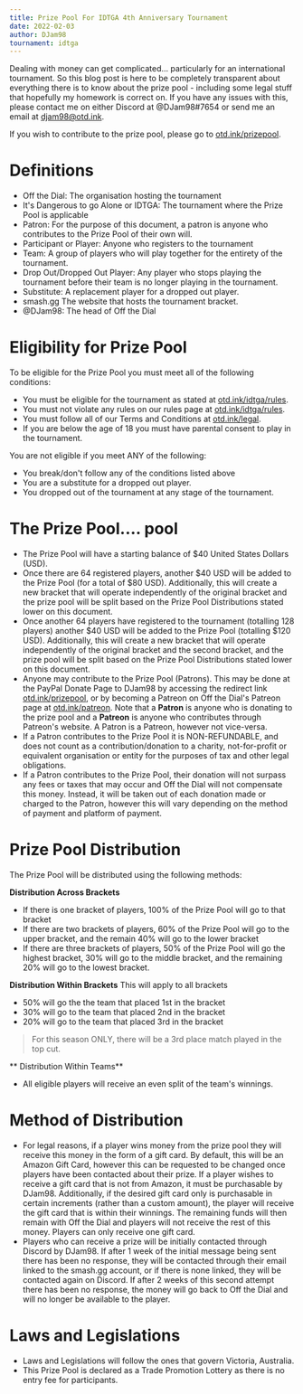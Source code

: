 ```yaml
---
title: Prize Pool For IDTGA 4th Anniversary Tournament
date: 2022-02-03
author: DJam98
tournament: idtga
---
```


Dealing with money can get complicated... particularly for an international tournament. So this blog post is here to be completely transparent about everything there is to know about the prize pool - including some legal stuff that hopefully my homework is correct on. If you have any issues with this, please contact me on either Discord at <Mention>@DJam98#7654</Mention> or send me an email at [djam98@otd.ink](mailto:djam98@otd.ink).

If you wish to contribute to the prize pool, please go to [otd.ink/prizepool](https://otd.ink/prizepool).

# Definitions
- Off the Dial: The organisation hosting the tournament
- It's Dangerous to go Alone or IDTGA: The tournament where the Prize Pool is applicable
- Patron: For the purpose of this document, a patron is anyone who contributes to the Prize Pool of their own will.
- Participant or Player: Anyone who registers to the tournament
- Team: A group of players who will play together for the entirety of the tournament.
- Drop Out/Dropped Out Player: Any player who stops playing the tournament before their team is no longer playing in the tournament.
- Substitute: A replacement player for a dropped out player.
- smash.gg The website that hosts the tournament bracket.
- <Mention>@DJam98</Mention>: The head of Off the Dial

# Eligibility for Prize Pool
To be eligible for the Prize Pool you must meet all of the following conditions:
- You must be eligible for the tournament as stated at [otd.ink/idtga/rules](https://otd.ink/idtga/rules).
-  You must not violate any rules on our rules page at [otd.ink/idtga/rules](https://otd.ink/idtga/rules).
- You must follow all of our Terms and Conditions at [otd.ink/legal](https://otd.ink/legal).
- If you are below the age of 18 you must have parental consent to play in the tournament.

You are not eligible if you meet ANY of the following:
- You break/don't follow any of the conditions listed above
- You are a substitute for a dropped out player.
- You dropped out of the tournament at any stage of the tournament.

# The Prize Pool.... pool
- The Prize Pool will have a starting balance of $40 United States Dollars (USD). 
- Once there are 64 registered players, another $40 USD will be added to the Prize Pool (for a total of $80 USD). Additionally, this will create a new bracket that will operate independently of the original bracket and the prize pool will be split based on the Prize Pool Distributions stated lower on this document. 
- Once another 64 players have registered to the tournament (totalling 128 players) another $40 USD will be added to the Prize Pool (totalling $120 USD). Additionally, this will create a new bracket that will operate independently of the original bracket and the second bracket, and the prize pool will be split based on the Prize Pool Distributions stated lower on this document. 
- Anyone may contribute to the Prize Pool (Patrons). This may be done at the PayPal Donate Page to DJam98 by accessing the redirect link [otd.ink/prizepool](https://otd.ink/prizepool), or by becoming a Patreon on Off the Dial's Patreon page at [otd.ink/patreon](https://otd.ink/patreon). Note that a **Patron** is anyone who is donating to the prize pool and a **Patreon** is anyone who contributes through Patreon's website. A Patron is a Patreon, however not vice-versa.
- If a Patron contributes to the Prize Pool it is NON-REFUNDABLE, and does not count as a contribution/donation to a charity, not-for-profit or equivalent organisation or entity for the purposes of tax and other legal obligations.
- If a Patron contributes to the Prize Pool, their donation will not surpass any fees or taxes that may occur and Off the Dial will not compensate this money. Instead, it will be taken out of each donation made or charged to the Patron, however this will vary depending on the method of payment and platform of payment.

# Prize Pool Distribution

The Prize Pool will be distributed using the following methods:

**Distribution Across Brackets**
- If there is one bracket of players, 100% of the Prize Pool will go to that bracket
- If there are two brackets of players, 60% of the Prize Pool will go to the upper bracket, and the remain 40% will go to the lower bracket
- If there are three brackets of players, 50% of the Prize Pool will go the highest bracket, 30% will go to the middle bracket, and the remaining 20% will go to the lowest bracket.

**Distribution Within Brackets**
This will apply to all brackets
- 50% will go the the team that placed 1st in the bracket
- 30% will go to the team that placed 2nd in the bracket
- 20% will go to the team that placed 3rd in the bracket
> For this season ONLY, there will be a 3rd place match played in the top cut.

** Distribution Within Teams**
- All eligible players will receive an even split of the team's winnings.

# Method of Distribution
- For legal reasons, if a player wins money from the prize pool they will receive this money in the form of a gift card. By default, this will be an Amazon Gift Card, however this can be requested to be changed once players have been contacted about their prize. If a player wishes to receive a gift card that is not from Amazon, it must be purchasable by DJam98. Additionally, if the desired gift card only is purchasable in certain increments (rather than a custom amount), the player will receive the gift card that is within their winnings. The remaining funds will then remain with Off the Dial and players will not receive the rest of this money. Players can only receive one gift card.
- Players who can receive a prize will be initially contacted through Discord by DJam98. If after 1 week of the initial message being sent there has been no response, they will be contacted through their email linked to the smash.gg account, or if there is none linked, they will be contacted again on Discord. If after 2 weeks of this second attempt there has been no response, the money will go back to Off the Dial and will no longer be available to the player.

# Laws and Legislations
- Laws and Legislations will follow the ones that govern Victoria, Australia.
- This Prize Pool is declared as a Trade Promotion Lottery as there is no entry fee for participants.